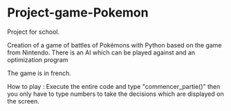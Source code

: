 # Project-game-Pokemon
Project for school. 

Creation of a game of battles of Pokémons with Python based on the game from Nintendo. There is an AI which can be played against and an optimization program

The game is in french.

How to play : Execute the entire code and type "commencer_partie()" then you only have to type numbers to take the decisions which are displayed on the screen.
